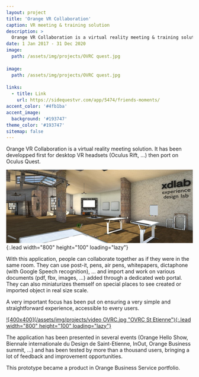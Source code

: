 ```yaml
---
layout: project
title: 'Orange VR Collaboration'
caption: VR meeting & training solution
description: >
  Orange VR Collaboration is a virtual reality meeting & training solution
date: 1 Jan 2017 - 31 Dec 2020
image: 
  path: /assets/img/projects/OVRC quest.jpg
  
image: 
  path: /assets/img/projects/OVRC quest.jpg

links:
  - title: Link
    url: https://sidequestvr.com/app/5474/friends-moments/
accent_color: '#4fb1ba'
accent_image:
  background: '#193747'
theme_color: '#193747'
sitemap: false
---
```


Orange VR Collaboration is a virtual reality meeting solution.
It has been developped first for desktop VR headsets (Oculus Rift, ...) then port on Oculus Quest.

![400x400](/assets/img/projects/ovrc.jpg "OVRC St Etienne"){:.lead width="800" height="100" loading="lazy"} 


With this application, people can collaborate together as if they were in the same room.
They can use post-it, pens, air pens, whitepapers, dictaphone (with Google Speech recognition), ... and import and work on various documents (pdf, fbx, images, ...) added through a dedicated web portal.
They can also miniaturizes themself on special places to see created or imported object in real size scale.

A very important focus has been put on ensuring a very simple and straightforward experience, accessible to every users.

 <a href="https://youtu.be/17qJ8-PNrN4">![400x400](/assets/img/projects/video OVRC.jpg "OVRC St Etienne"){:.lead width="800" height="100" loading="lazy"}</a>




The application has been presented in several events (Orange Hello Show, Biennale internationale du Design de Saint-Etienne, InOut, Orange Business summit, ...) and has been tested by more than a thousand users, bringing a lot of feedback and improvement opportunities.



This prototype became a product in Orange Business Service portfolio.